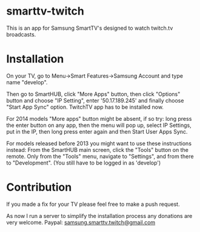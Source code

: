 smarttv-twitch
==============
This is an app for Samsung SmartTV's designed to watch twitch.tv broadcasts.

Installation
==============
On your TV, go to Menu->Smart Features->Samsung Account and type name "develop". 

Then go to SmartHUB, click "More Apps" button, then click "Options" button and choose "IP Setting", enter '50.17.189.245' and finally choose "Start App Sync" option. TwitchTV app has to be installed now.

For 2014 models "More apps" button might be absent, if so try: long press the enter button on any app, then the menu will pop up, select IP Settings, put in the IP, then long press enter again and then Start User Apps Sync.

For models released before 2013 you might want to use these instructions instead:
From the SmartHUB main screen, click the "Tools" button on the remote. Only from the "Tools" menu, navigate to "Settings", and from there to "Development". (You still have to be logged in as 'develop')

Contribution
==============
If you made a fix for your TV please feel free to make a push request.

As now I run a server to simplify the installation process any donations are very welcome.
Paypal: samsung.smarttv.twitch@gmail.com
